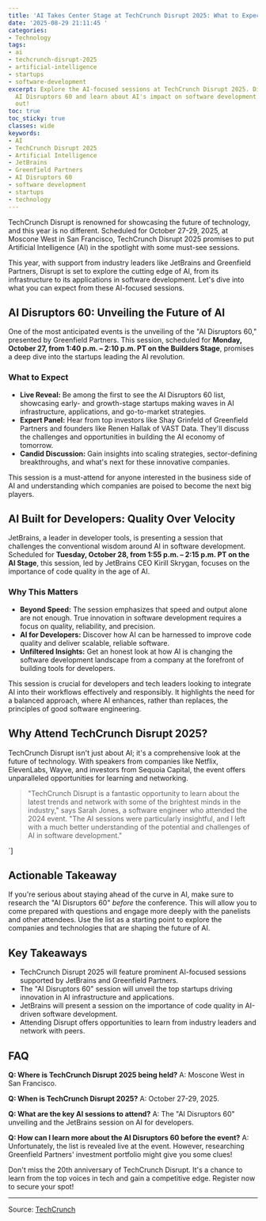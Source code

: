 ```yaml
---
title: 'AI Takes Center Stage at TechCrunch Disrupt 2025: What to Expect'
date: '2025-08-29 21:11:45 '
categories:
- Technology
tags:
- ai
- techcrunch-disrupt-2025
- artificial-intelligence
- startups
- software-development
excerpt: Explore the AI-focused sessions at TechCrunch Disrupt 2025. Discover the
  AI Disruptors 60 and learn about AI's impact on software development. Don't miss
  out!
toc: true
toc_sticky: true
classes: wide
keywords:
- AI
- TechCrunch Disrupt 2025
- Artificial Intelligence
- JetBrains
- Greenfield Partners
- AI Disruptors 60
- software development
- startups
- technology
---
```


TechCrunch Disrupt is renowned for showcasing the future of technology, and this year is no different. Scheduled for October 27-29, 2025, at Moscone West in San Francisco, TechCrunch Disrupt 2025 promises to put Artificial Intelligence (AI) in the spotlight with some must-see sessions.

This year, with support from industry leaders like JetBrains and Greenfield Partners, Disrupt is set to explore the cutting edge of AI, from its infrastructure to its applications in software development. Let's dive into what you can expect from these AI-focused sessions.

## AI Disruptors 60: Unveiling the Future of AI

One of the most anticipated events is the unveiling of the "AI Disruptors 60," presented by Greenfield Partners. This session, scheduled for **Monday, October 27, from 1:40 p.m. – 2:10 p.m. PT on the Builders Stage**, promises a deep dive into the startups leading the AI revolution.

### What to Expect

*   **Live Reveal:** Be among the first to see the AI Disruptors 60 list, showcasing early- and growth-stage startups making waves in AI infrastructure, applications, and go-to-market strategies.
*   **Expert Panel:** Hear from top investors like Shay Grinfeld of Greenfield Partners and founders like Renen Hallak of VAST Data. They'll discuss the challenges and opportunities in building the AI economy of tomorrow.
*   **Candid Discussion:** Gain insights into scaling strategies, sector-defining breakthroughs, and what's next for these innovative companies.

This session is a must-attend for anyone interested in the business side of AI and understanding which companies are poised to become the next big players.

## AI Built for Developers: Quality Over Velocity

JetBrains, a leader in developer tools, is presenting a session that challenges the conventional wisdom around AI in software development. Scheduled for **Tuesday, October 28, from 1:55 p.m. – 2:15 p.m. PT on the AI Stage**, this session, led by JetBrains CEO Kirill Skrygan, focuses on the importance of code quality in the age of AI.

### Why This Matters

*   **Beyond Speed:** The session emphasizes that speed and output alone are not enough. True innovation in software development requires a focus on quality, reliability, and precision.
*   **AI for Developers:** Discover how AI can be harnessed to improve code quality and deliver scalable, reliable software.
*   **Unfiltered Insights:** Get an honest look at how AI is changing the software development landscape from a company at the forefront of building tools for developers.

This session is crucial for developers and tech leaders looking to integrate AI into their workflows effectively and responsibly. It highlights the need for a balanced approach, where AI enhances, rather than replaces, the principles of good software engineering.

## Why Attend TechCrunch Disrupt 2025?

TechCrunch Disrupt isn't just about AI; it's a comprehensive look at the future of technology. With speakers from companies like Netflix, ElevenLabs, Wayve, and investors from Sequoia Capital, the event offers unparalleled opportunities for learning and networking.

> "TechCrunch Disrupt is a fantastic opportunity to learn about the latest trends and network with some of the brightest minds in the industry," says Sarah Jones, a software engineer who attended the 2024 event. "The AI sessions were particularly insightful, and I left with a much better understanding of the potential and challenges of AI in software development."

`]

## Actionable Takeaway

If you're serious about staying ahead of the curve in AI, make sure to research the "AI Disruptors 60" *before* the conference. This will allow you to come prepared with questions and engage more deeply with the panelists and other attendees. Use the list as a starting point to explore the companies and technologies that are shaping the future of AI.

## Key Takeaways

*   TechCrunch Disrupt 2025 will feature prominent AI-focused sessions supported by JetBrains and Greenfield Partners.
*   The "AI Disruptors 60" session will unveil the top startups driving innovation in AI infrastructure and applications.
*   JetBrains will present a session on the importance of code quality in AI-driven software development.
*   Attending Disrupt offers opportunities to learn from industry leaders and network with peers.

## FAQ

**Q: Where is TechCrunch Disrupt 2025 being held?**
A: Moscone West in San Francisco.

**Q: When is TechCrunch Disrupt 2025?**
A: October 27-29, 2025.

**Q: What are the key AI sessions to attend?**
A: The "AI Disruptors 60" unveiling and the JetBrains session on AI for developers.

**Q: How can I learn more about the AI Disruptors 60 before the event?**
A: Unfortunately, the list is revealed live at the event. However, researching Greenfield Partners' investment portfolio might give you some clues!

Don't miss the 20th anniversary of TechCrunch Disrupt. It's a chance to learn from the top voices in tech and gain a competitive edge. Register now to secure your spot!

---

Source: [TechCrunch](https://techcrunch.com/2025/08/29/spotlight-on-ai-at-techcrunch-disrupt-dont-miss-these-sessions-backed-by-jetbrains-and-greenfield/)